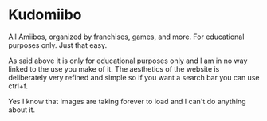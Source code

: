 # Kudomiibo

All Amiibos, organized by franchises, games, and more. For educational purposes only. Just that easy.


As said above it is only for educational purposes only and I am in no way linked to the use you make of it.
The aesthetics of the website is deliberately very refined and simple so if you want a search bar you can use ctrl+f.

Yes I know that images are taking forever to load and I can't do anything about it.
